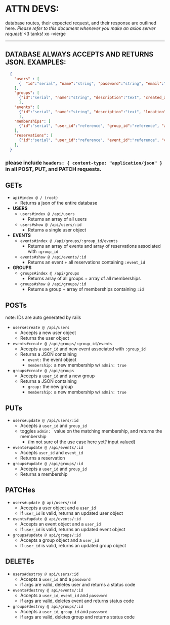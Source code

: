 # ATTN DEVS:
database routes, their expected request, and their response are outlined here.
*Please refer to this document whenever you make an axios server request!*
<3 tanks! xo -vierge

---


## DATABASE ALWAYS ACCEPTS AND RETURNS JSON. EXAMPLES:

  ```json
    { 
      "users" : [
        {  "id":"serial", "name":"string", "password":"string", "email":"string", "phone_number":"string", "avatar":"url", "created_at":"timestamp", "updated_at":"timestamp"  }
      ],
      "groups": [
        {"id":"serial", "name":"string", "description":"text", "created_at":"timestamp", "updated_at":"timestamp"} 
        ],
      "events": [
        {"id":"serial", "name":"string", "description":"text", "location":"coordinates?", "start_time":"datetime", "end_time":"datetime", "photo":"url", "group_id":"reference"}
        ],
      "memberships": [
        {"id":"serial", "user_id":"reference", "group_id":"reference", "admin":"boolean"}
      ],
      "reservations": [
        {"id":"serial", "user_id":"reference", "event_id":"reference", "creator":"boolean", "going":"boolean"}
      ],
    }
  ```

### please include `headers: { content-type: "application/json" }` in all **POST**, **PUT**, and **PATCH** requests.

## GETs

- `api#index @ / (root)`
  - Returns a json of the entire database
- __USERS__ 
  - `users#index @ /api/users`
    - Returns an array of all users
  - `users#show @ /api/users/:id`
    - Returns a single user object
- __EVENTS__
  - `events#index @ /api/groups/:group_id/events`
    - Returns an array of events and array of reservations associated with  `:group_id`
  - `events#show @ /api/events/:id`
    - Returns an event + all reservations containing `:event_id`
- __GROUPS__
  - `groups#index @ /api/groups`
    - Returns array of all groups + array of all memberships
  - `groups#show @ /api/groups/:id`
    - Returns a group + array of memberships containing `:id`

## POSTs
note: IDs are auto generated by rails

- `users#create @ /api/users`
  - Accepts a new user object 
  - Returns the user object
- `events#create @ /api/groups/:group_id/events`
  - Accepts a `user_id` and new event associated with `:group_id`
  - Returns a JSON containing
    -  `event:` the event object
    -  `membership:` a new membership w/ `admin: true`
- `groups#create @ /api/groups`
  - Accepts a `user_id` and a new group
  - Returns a JSON containing
    - `group:` the new group
    - `membership:` a new membership w/ `admin: true`
## PUTs
- `users#update @ /api/users/:id`
  - Accepts a `user_id` and `group_id`
  - toggles `admin: ` value on the matching membership, and returns the membership
      - (im not sure of the use case here yet? input valued)
- `events#update @ /api/events/:id`
  - Accepts `user_id` and `event_id`
  - Returns a reservation
- `groups#update @ /api/groups/:id`
  - Accepts a `user_id` and `group_id`
  - Returns a membership
  
  
  

## PATCHes

- `users#update @ api/users/:id`
  - Accepts a user object and a `user_id`
  - If `user_id` is valid, returns an updated user object
- `events#update @ api/events/:id`
  - Accepts an event object and a `user_id`
  - If `user_id` is valid, returns an updated event object
- `groups#update @ api/groups/:id`
  - Accepts a group object and a `user_id`
  - If `user_id` is valid, returns an updated group object

## DELETEs

- `users#destroy @ api/users/:id`
  - Accepts a `user_id` and a `password`
  - if args are valid,  deletes user and returns a status code
- `events#destroy @ api/events/:id`
  - Accepts a `user_id`, `event_id` and `password`
  - if args are valid, deletes event and returns status code
- `groups#destroy @ api/groups/:id`
  - Accepts a `user_id`, `group_id` and `password`
  - if args are valid, deletes group and returns status code
